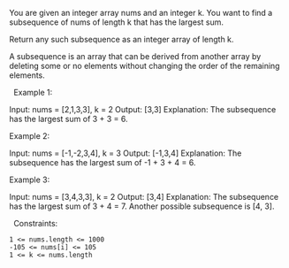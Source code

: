 You are given an integer array nums and an integer k. You want to find a subsequence of nums of length k that has the largest sum.

Return any such subsequence as an integer array of length k.

A subsequence is an array that can be derived from another array by deleting some or no elements without changing the order of the remaining elements.

 
Example 1:

Input: nums = [2,1,3,3], k = 2
Output: [3,3]
Explanation:
The subsequence has the largest sum of 3 + 3 = 6.

Example 2:

Input: nums = [-1,-2,3,4], k = 3
Output: [-1,3,4]
Explanation: 
The subsequence has the largest sum of -1 + 3 + 4 = 6.


Example 3:

Input: nums = [3,4,3,3], k = 2
Output: [3,4]
Explanation:
The subsequence has the largest sum of 3 + 4 = 7. 
Another possible subsequence is [4, 3].


 
Constraints:


	1 <= nums.length <= 1000
	-105 <= nums[i] <= 105
	1 <= k <= nums.length

